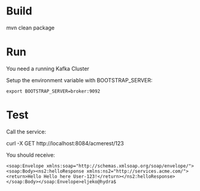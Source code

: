 # Build

mvn clean package

# Run

You need a running Kafka Cluster

Setup the environment variable with BOOTSTRAP_SERVER:

    export BOOTSTRAP_SERVER=broker:9092

# Test

Call the service:

   curl -X GET http://localhost:8084/acmerest/123

You should receive:

    <soap:Envelope xmlns:soap="http://schemas.xmlsoap.org/soap/envelope/"><soap:Body><ns2:helloResponse xmlns:ns2="http://services.acme.com/"><return>Hello Hello here User-123!</return></ns2:helloResponse></soap:Body></soap:Envelope>eljeko@hydra$
